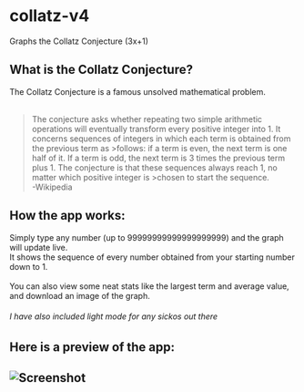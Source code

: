 # collatz-v4
Graphs the Collatz Conjecture (3x+1)

<h2>What is the Collatz Conjecture?</h2>
The Collatz Conjecture is a famous unsolved mathematical problem. <br />
<br />

>The conjecture asks whether repeating two simple arithmetic operations will eventually transform every positive integer into 1. It concerns sequences of integers in which each term is obtained from the previous term as >follows: if a term is even, the next term is one half of it. If a term is odd, the next term is 3 times the previous term plus 1. The conjecture is that these sequences always reach 1, no matter which positive integer is >chosen to start the sequence. <br />
> -Wikipedia


<h2>How the app works:</h2>
Simply type any number (up to 99999999999999999999) and the graph will update live. <br />
It shows the sequence of every number obtained from your starting number down to 1. <br />
<br >
You can also view some neat stats like the largest term and average value, and download an image of the graph. <br />
<h6>I have also included light mode for any sickos out there</h6>

<h2>Here is a preview of the app:<h2 />

![Screenshot](https://github.com/user-attachments/assets/5e3c5c2e-af34-47d1-9a92-9580edcedd13)
